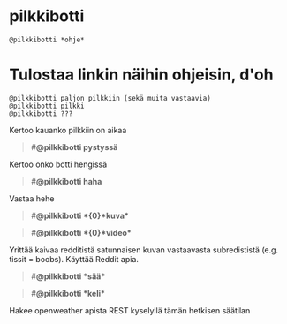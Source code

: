 # pilkkibotti
```
@pilkkibotti *ohje*
```
Tulostaa linkin näihin ohjeisin, d'oh
======
```
@pilkkibotti paljon pilkkiin (sekä muita vastaavia)
@pilkkibotti pilkki
@pilkkibotti ???
```
Kertoo kauanko pilkkiin on aikaa


>#**@pilkkibotti pystyssä**

Kertoo onko botti hengissä


>#**@pilkkibotti haha**

Vastaa hehe


>#**@pilkkibotti \*{0}\*kuva\***

>#**@pilkkibotti \*{0}\*video\***

Yrittää kaivaa redditistä satunnaisen kuvan vastaavasta subredististä (e.g. tissit = boobs). Käyttää Reddit apia.


>#**@pilkkibotti \*sää\***

>#**@pilkkibotti \*keli\***

Hakee openweather apista REST kyselyllä tämän hetkisen säätilan


